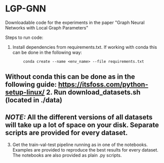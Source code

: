 # LGP-GNN
Downloadable code for the experiments in the paper "Graph Neural Networks with Local Graph Parameters"

Steps to run code:
1. Install dependencies from requirements.txt. If working with conda this can be done in the following way:

```
        conda create --name <env_name> --file requirements.txt
```
   Without conda this can be done as in the following guide: https://itsfoss.com/python-setup-linux/
2. Run download_datasets.sh (located in ./data) 
-- 
**_NOTE:_**  All the different versions of all datasets will take up a lot of space on your disk. Separate scripts are provided for every dataset.
--
3. Get the train-val-test pipeline running as in one of the notebooks. Examples are provided to reproduce the best results for every dataset. The notebooks are also provided as plain .py scripts.

